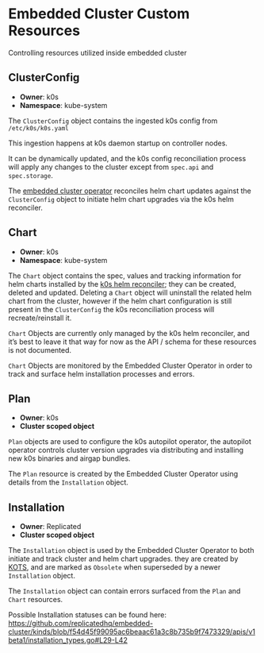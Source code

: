 # Embedded Cluster Custom Resources
Controlling resources utilized inside embedded cluster

## ClusterConfig
- **Owner**: k0s
- **Namespace**: kube-system

The `ClusterConfig` object contains the ingested k0s config from `/etc/k0s/k0s.yaml`

This ingestion happens at k0s daemon startup on controller nodes.

It can be dynamically updated, and the k0s config reconciliation process will apply any changes to the cluster except from `spec.api` and `spec.storage`.

The [embedded cluster operator](https://github.com/replicatedhq/embedded-cluster/operator/) reconciles helm chart updates against the `ClusterConfig` object to initiate helm chart upgrades via the k0s helm reconciler.

## Chart
- **Owner**: k0s
- **Namespace**: kube-system

The `Chart` object contains the spec, values and tracking information for helm charts installed by the [k0s helm reconciler](https://docs.k0sproject.io/head/helm-charts/); they can be created, deleted and updated. Deleting a `Chart` object will uninstall the related helm chart from the cluster, however if the helm chart configuration is still present in the `ClusterConfig` the k0s reconciliation process will recreate/reinstall it.

`Chart` Objects are currently only managed by the k0s helm reconciler, and it’s best to leave it that way for now as the API / schema for these resources is not documented.

`Chart` Objects are monitored by the Embedded Cluster Operator in order to track and surface helm installation processes and errors.

## Plan
- **Owner**: k0s
- **Cluster scoped object**

`Plan` objects are used to configure the k0s autopilot operator, the autopilot operator controls cluster version upgrades via distributing and installing new k0s binaries and airgap bundles.

The `Plan` resource is created by the Embedded Cluster Operator using details from the `Installation` object.

## Installation
- **Owner**: Replicated
- **Cluster scoped object**

The `Installation` object is used by the Embedded Cluster Operator to both initiate and track cluster and helm chart upgrades. they are created by [KOTS](https://github.com/replicatedhq/kots), and are marked as `Obsolete` when superseded by a newer `Installation` object.

The `Installation` object can contain errors surfaced from the `Plan` and `Chart` resources.

Possible Installation statuses can be found here: https://github.com/replicatedhq/embedded-cluster/kinds/blob/f54d45f99095ac6beaac61a3c8b735b9f7473329/apis/v1beta1/installation_types.go#L29-L42
